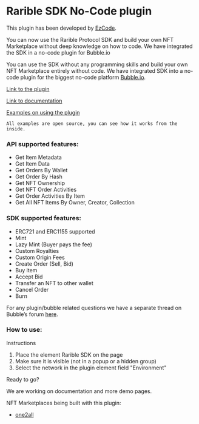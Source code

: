 # Rarible SDK No-Code plugin

This plugin has been developed by [EzCode](https://ezcode.co).

You can now use the Rarible Protocol SDK and build your own NFT Marketplace without deep knowledge on how to code. We have integrated the SDK in a no-code plugin for Bubble.io

You can use the SDK without any programming skills and build your own NFT Marketplace entirely without code.
We have integrated SDK into a no-code plugin for the biggest no-code platform [Bubble.io](https://bubble.io/).

[Link to the plugin](https://bubble.io/plugin/rarible-sdk---nft-marketplace-1627909974342x941739732723564500)

[Link to documentation](https://rarible.docs.ezcodeplugins.com)

[Examples on using the plugin](https://rarible-demo.bubbleapps.io/version-test)

`All examples are open source, you can see how it works from the inside.`

### API supported features:

- Get Item Metadata
- Get Item Data
- Get Orders By Wallet
- Get Order By Hash
- Get NFT Ownership
- Get NFT Order Activities
- Get Order Activities By Item
- Get All NFT Items By Owner, Creator, Collection

###  SDK supported features:

- ERC721 and ERC1155 supported
- Mint
- Lazy Mint (Buyer pays the fee)
- Custom Royalties
- Custom Origin Fees
- Create Order (Sell, Bid)
- Buy item
- Accept Bid
- Transfer an NFT to other wallet
- Cancel Order
- Burn

For any plugin/bubble related questions we have a separate thread on Bubble’s forum [here](https://forum.bubble.io/t/free-plugin-rarible-sdk-nft-marketplace-by-ezcode/172519). 

### How to use:

Instructions
1. Place the element Rarible SDK on the page
2. Make sure it is visible (not in a popup or a hidden group)
3. Select the network in the plugin element field "Environment"

Ready to go?

We are working on documentation and more demo pages.

NFT Marketplaces being built with this plugin: 
- [one2all](https://one2all.io/)
